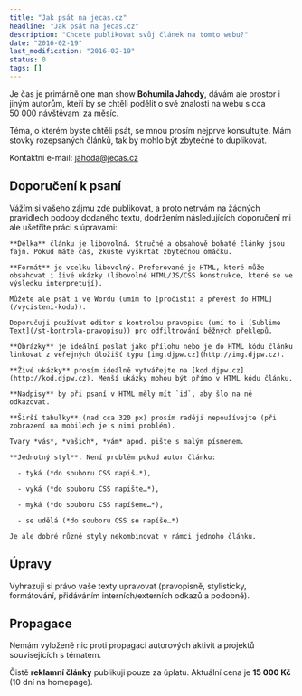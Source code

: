 ```yaml
---
title: "Jak psát na jecas.cz"
headline: "Jak psát na jecas.cz"
description: "Chcete publikovat svůj článek na tomto webu?"
date: "2016-02-19"
last_modification: "2016-02-19"
status: 0
tags: []
---
```


Je čas je primárně one man show **Bohumila Jahody**, dávám ale prostor i jiným autorům, kteří by se chtěli podělit o své znalosti na webu s cca 50 000 návštěvami za měsíc.

Téma, o kterém byste chtěli psát, se mnou prosím nejprve konsultujte. Mám stovky rozepsaných článků, tak by mohlo být zbytečné to duplikovat.

  Kontaktní e-mail: [jahoda&#64;jecas.cz](mailto:jahoda&#64;jecas.cz)

## Doporučení k psaní

Vážím si vašeho zájmu zde publikovat, a proto netrvám na žádných pravidlech podoby dodaného textu, dodržením následujících doporučení mi ale ušetříte práci s úpravami:

    **Délka** článku je libovolná. Stručné a obsahově bohaté články jsou fajn. Pokud máte čas, zkuste vyškrtat zbytečnou omáčku.

    **Formát** je vcelku libovolný. Preferované je HTML, které může obsahovat i živé ukázky (libovolné HTML/JS/CSS konstrukce, které se ve výsledku interpretují).

    Můžete ale psát i ve Wordu (umím to [pročistit a převést do HTML](/vycisteni-kodu)).

    Doporučuji používat editor s kontrolou pravopisu (umí to i [Sublime Text](/st-kontrola-pravopisu)) pro odfiltrování běžných překlepů.

    **Obrázky** je ideální poslat jako přílohu nebo je do HTML kódu článku linkovat z veřejných úložišť typu [img.djpw.cz](http://img.djpw.cz).

    **Živé ukázky** prosím ideálně vytvářejte na [kod.djpw.cz](http://kod.djpw.cz). Menší ukázky mohou být přímo v HTML kódu článku.

    **Nadpisy** by při psaní v HTML měly mít `id`, aby šlo na ně odkazovat.

    **Širší tabulky** (nad cca 320 px) prosím raději nepoužívejte (při zobrazení na mobilech je s nimi problém).

    Tvary *vás*, *vašich*, *vám* apod. pište s malým písmenem.

    **Jednotný styl**. Není problém pokud autor článku:

      - tyká (*do souboru CSS napiš…*),

      - vyká (*do souboru CSS napište…*),

      - myká (*do souboru CSS napíšeme…*),

      - se udělá (*do souboru CSS se napíše…*)

    Je ale dobré různé styly nekombinovat v rámci jednoho článku.

## Úpravy

Vyhrazuji si právo vaše texty upravovat (pravopisně, stylisticky, formátování, přidáváním interních/externích odkazů a podobně).

## Propagace

Nemám vyloženě nic proti propagaci autorových aktivit a projektů souvisejících s tématem.

Čistě **reklamní články** publikuji pouze za úplatu. Aktuální cena je **15 000 Kč** (10 dní na homepage).